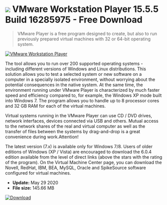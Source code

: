 # ![](https://cdn.softexe.net/static/icon/win.gif) VMware Workstation Player 15.5.5 Build 16285975 - Free Download

> VMware Player is a free program designed to create, but also to run previously prepared virtual machines with 32 or 64-bit operating system.

[![VMware Workstation Player](https://gallery.dpcdn.pl/imgc/Tools/2148/g_-_420x350_1.5_-_x20141202141212_0.png)](https://softexe.net/win/system/virtualization/vmware-workstation-player:hgea.html)

The tool allows you to run over 200 supported operating systems - including different versions of Windows and Linux distributions. This solution allows you to test a selected system or new software on a computer in a specially isolated environment, without worrying about the potential consequences in the native system. At the same time, the environment running under VMware Player is characterized by much faster speed and efficiency compared to, for example, the Windows XP mode built into Windows 7. The program allows you to handle up to 8 processor cores and 32 GB RAM for each of the virtual machines. 
 
 Virtual systems running in the VMware Player can use CD / DVD drives, network interfaces, devices connected via USB and others. Mutual access to the network shares of the real and virtual computer as well as the transfer of files between the systems by drag-and-drop is a great convenience during work.Attention!
 
 The latest version (7.x) is available only for Windows 7/8. Users of older editions of Windows (XP / Vista) are encouraged to download the 6.0.4 edition available from the level of direct links (above the stars with the rating of the program).
 On the Virtual Machine Center page, you can download the Novell, RedHat, IBM, BEA, MySQL, Oracle and SpikeSource software configured for virtual machines.


- **Update:** May 29 2020
- **File size:** 145.66 MB

[![Download](https://cdn.softexe.net/static/img/download.png)](https://softexe.net/win/system/virtualization/vmware-workstation-player:hgea.html)


